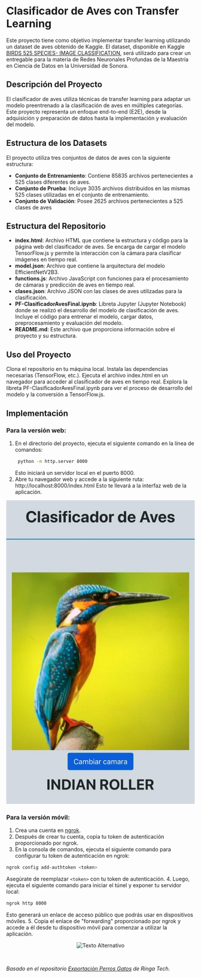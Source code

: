 # Clasificador de Aves con Transfer Learning

Este proyecto tiene como objetivo implementar transfer learning utilizando un dataset de aves obtenido de Kaggle. El dataset, disponible en Kaggle [BIRDS 525 SPECIES- IMAGE CLASSIFICATION](https://www.kaggle.com/datasets/gpiosenka/100-bird-species?resource=download&select=birds.csv), será utilizado para crear un entregable para la materia de Redes Neuronales Profundas de la Maestría en Ciencia de Datos en la Universidad de Sonora.

## Descripción del Proyecto
El clasificador de aves utiliza técnicas de transfer learning para adaptar un modelo preentrenado a la clasificación de aves en múltiples categorías. Este proyecto representa un enfoque end-to-end (E2E), desde la adquisición y preparación de datos hasta la implementación y evaluación del modelo.

## Estructura de los Datasets
El proyecto utiliza tres conjuntos de datos de aves con la siguiente estructura:
- **Conjunto de Entrenamiento**: Contiene 85835 archivos pertenecientes a 525 clases diferentes de aves.
- **Conjunto de Prueba**: Incluye 3035 archivos distribuidos en las mismas 525 clases utilizadas en el conjunto de entrenamiento.
- **Conjunto de Validación**: Posee 2625 archivos pertenecientes a 525 clases de aves

## Estructura del Repositorio
- **index.html**: Archivo HTML que contiene la estructura y código para la página web del clasificador de aves. Se encarga de cargar el modelo TensorFlow.js y permite la interacción con la cámara para clasificar imágenes en tiempo real.
- **model.json**: Archivo que contiene la arquitectura del modelo EfficientNetV2B3.
- **functions.js**: Archivo JavaScript con funciones para el procesamiento de cámaras y predicción de aves en tiempo real.
- **clases.json**: Archivo JSON con las clases de aves utilizadas para la clasificación.
- **PF-ClasificadorAvesFinal.ipynb**: Libreta Jupyter (Jupyter Notebook) donde se realizó el desarrollo del modelo de clasificación de aves. Incluye el código para entrenar el modelo, cargar datos, preprocesamiento y evaluación del modelo.
- **README.md**: Este archivo que proporciona información sobre el proyecto y su estructura.

## Uso del Proyecto
Clona el repositorio en tu máquina local.
Instala las dependencias necesarias (TensorFlow, etc.).
Ejecuta el archivo index.html en un navegador para acceder al clasificador de aves en tiempo real.
Explora la libreta PF-ClasificadorAvesFinal.ipynb para ver el proceso de desarrollo del modelo y la conversión a TensorFlow.js.

## Implementación
### Para la versión web:
1. En el directorio del proyecto, ejecuta el siguiente comando en la línea de comandos:
   ```bash
    python -m http.server 8000
   ```
   Esto iniciará un servidor local en el puerto 8000.
2. Abre tu navegador web y accede a la siguiente ruta: http://localhost:8000/index.html
    Esto te llevará a la interfaz web de la aplicación.

<p align="center">
  <img src="https://github.com/VesnaPivac/Clasificador-de-Aves/raw/main/index.jpg" alt="Texto Alternativo">
</p>

### Para la versión móvil:
1. Crea una cuenta en [ngrok](https://ngrok.com/).
2. Después de crear tu cuenta, copia tu token de autenticación proporcionado por ngrok.
3. En la consola de comandos, ejecuta el siguiente comando para configurar tu token de autenticación en ngrok:
  ```bash
  ngrok config add-authtoken <token>
  ```
  Asegúrate de reemplazar `<token>` con tu token de autenticación.
4. Luego, ejecuta el siguiente comando para iniciar el túnel y exponer tu servidor local:
  ```bash
  ngrok http 8000
  ```
  Esto generará un enlace de acceso público que podrás usar en dispositivos móviles.
5. Copia el enlace de "forwarding" proporcionado por ngrok y accede a él desde tu dispositivo móvil para comenzar a utilizar la aplicación.

<p align="center">
  <img src="https://drive.google.com/uc?export=download&id=1mr6_DsxY4nzoc5eTIjvIqRXVdgXez5vt" alt="Texto Alternativo">
</p>




<br>

*Basado en el repositorio [Exportación Perros Gatos](https://github.com/ringa-tech/clasificador-perros-gatos/tree/main) de Ringa Tech.*
